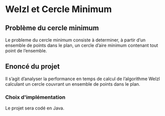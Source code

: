 # Welzl et Cercle Minimum

## Problème du cercle minimum
Le probleme du cercle minimum consiste à determiner, à partir d’un ensemble de points dans le plan, un cercle d’aire minimum contenant tout point de l’ensemble.

## Enoncé du projet
Il s’agit d’analyser la performance en temps de calcul de l’algorithme Welzl calculant un cercle couvrant un ensemble de points dans le plan.

### Choix d'implémentation
Le projet sera codé en Java. 
